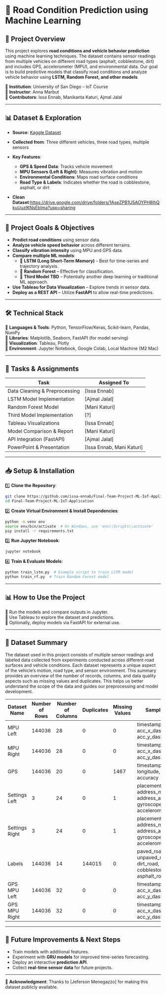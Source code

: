 # 🚗 Road Condition Prediction using Machine Learning

## 📌 Project Overview

This project explores **road conditions and vehicle behavior prediction** using machine learning techniques. The dataset contains sensor readings from multiple vehicles on different road types (asphalt, cobblestone, dirt) and includes GPS, accelerometer (MPU), and environmental data. Our goal is to build predictive models that classify road conditions and analyze vehicle behavior using **LSTM, Random Forest, and other models**.

📍 **Institution**: University of San Diego – IoT Course  
📍 **Instructor**: Anna Marbut  
📍 **Contributors**: Issa Ennab, Manikanta Katuri, Ajmal Jalal

---

## 📊 Dataset & Exploration

- **Source**: [Kaggle Dataset](https://www.kaggle.com/code/jefmenegazzo/pvs-data-exploration)
- **Collected from**: Three different vehicles, three road types, multiple sensors
- **Key Features**:

  - **GPS & Speed Data**: Tracks vehicle movement
  - **MPU Sensors (Left & Right)**: Measures vibration and motion
  - **Environmental Conditions**: Maps road surface conditions
  - **Road Type & Labels**: Indicates whether the road is cobblestone, asphalt, or dirt

- **Clean Dataset**:https://drive.google.com/drive/folders/1AseZPB1U5AOYPH8IhQkuUuzlKNsEbIma?usp=sharing

---

## 🎯 Project Goals & Objectives

- **Predict road conditions** using sensor data.
- **Analyze vehicle speed behavior** across different terrains.
- **Classify vibration intensity** using MPU and GPS data.
- **Compare multiple ML models**:
  - 🔹 **LSTM (Long Short-Term Memory)** – Best for time-series and trajectory analysis.
  - 🔹 **Random Forest** – Effective for classification.
  - 🔹 **Third Model TBD** – Potentially another deep learning or traditional ML approach.
- **Use Tableau for Data Visualization** – Explore trends in sensor data.
- **Deploy as a REST API** – Utilize **FastAPI** to allow real-time predictions.

---

## 🛠️ Technical Stack

🔹 **Languages & Tools**: Python, TensorFlow/Keras, Scikit-learn, Pandas, NumPy  
🔹 **Libraries**: Matplotlib, Seaborn, FastAPI (for model serving)  
🔹 **Visualization**: Tableau, Plotly  
🔹 **Environment**: Jupyter Notebook, Google Colab, Local Machine (M2 Mac)

---

## 📌 Tasks & Assignments

| Task                          | Assigned To               |
| ----------------------------- | ------------------------- |
| Data Cleaning & Preprocessing | [Issa Ennab]              |
| LSTM Model Implementation     | [Ajmal Jalal]             |
| Random Forest Model           | [Mani Katuri]             |
| Third Model Implementation    | [?]                       |
| Tableau Visualizations        | [Issa Ennab]              |
| Model Comparison & Report     | [Mani Katuri]             |
| API Integration (FastAPI)     | [Ajmal Jalal]             |
| PowerPoint & Presentation     | [Issa Ennab, Mani Katuri] |

---

## 📥 Setup & Installation

1️⃣ **Clone the Repository**:

```bash
git clone https://github.com/issa-ennab/Final-Team-Project-ML-IoT-Application.git
cd Final-Team-Project-ML-IoT-Application
```

2️⃣ **Create Virtual Environment & Install Dependencies**:

```bash
python -m venv env
source env/bin/activate  # On Windows, use 'env\\Scripts\\activate'
pip install -r requirements.txt
```

3️⃣ **Run Jupyter Notebook**:

```bash
jupyter notebook
```

4️⃣ **Train & Evaluate Models**:

```bash
python train_lstm.py  # Example script to train LSTM model
python train_rf.py  # Train Random Forest model
```

---

## 📊 How to Use the Project

🔹 Run the models and compare outputs in Jupyter.  
🔹 Use Tableau to explore the dataset and predictions.  
🔹 Optionally, deploy models via FastAPI for external use.

---

## 🧾 Dataset Summary

The dataset used in this project consists of multiple sensor readings and labeled data collected from experiments conducted across different road surfaces and vehicle conditions. Each dataset represents a unique aspect of the vehicle’s motion, road type, and sensor environment. This summary provides an overview of the number of records, columns, and data quality aspects such as missing values and duplicates. This helps us better understand the scope of the data and guides our preprocessing and model development.

| Dataset Name   | Number of Rows | Number of Columns | Duplicates | Missing Values | Sample Columns                                                                     |
| -------------- | -------------- | ----------------- | ---------- | -------------- | ---------------------------------------------------------------------------------- |
| MPU Left       | 144036         | 28                | 0          | 0              | timestamp, acc_x_dashboard, acc_y_dashboard, ...                                   |
| MPU Right      | 144036         | 28                | 0          | 0              | timestamp, acc_x_dashboard, acc_y_dashboard, ...                                   |
| GPS            | 144036         | 20                | 0          | 1467           | timestamp, latitude, longitude, elevation, accuracy                                |
| Settings Left  | 3              | 24                | 0          | 1              | placement, address_mpu, address_ak, gyroscope_full_scale, accelerometer_full_scale |
| Settings Right | 3              | 24                | 0          | 1              | placement, address_mpu, address_ak, gyroscope_full_scale, accelerometer_full_scale |
| Labels         | 144036         | 14                | 144015     | 0              | paved_road, unpaved_road, dirt_road, cobblestone_road, asphalt_road                |
| GPS MPU Left   | 144036         | 32                | 0          | 0              | timestamp, acc_x_dashboard, acc_y_dashboard, ...                                   |
| GPS MPU Right  | 144036         | 32                | 0          | 0              | timestamp, acc_x_dashboard, acc_y_dashboard, ...                                   |

---

## 🚀 Future Improvements & Next Steps

- Train models with additional features.
- Experiment with **GRU models** for improved time-series forecasting.
- Deploy an interactive **prediction API**.
- Collect **real-time sensor data** for future projects.

---

📢 **Acknowledgment**: Thanks to [Jeferson Menegazzo] for making this dataset publicly available.
